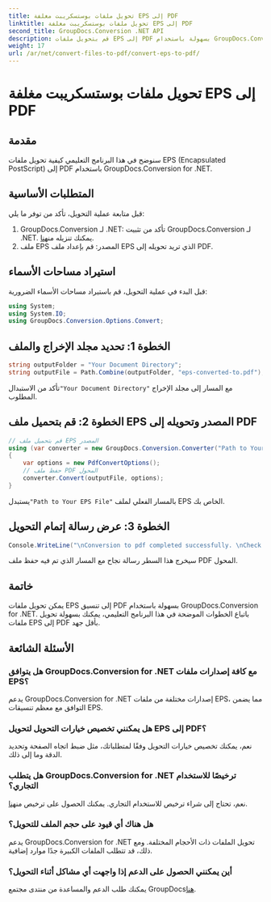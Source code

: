 ```yaml
---
title: تحويل ملفات بوستسكريبت مغلفة EPS إلى PDF
linktitle: تحويل ملفات بوستسكريبت مغلفة EPS إلى PDF
second_title: GroupDocs.Conversion .NET API
description: قم بتحويل ملفات EPS إلى PDF بسهولة باستخدام GroupDocs.Conversion for .NET. يوفر هذا البرنامج التعليمي دليلاً خطوة بخطوة للتحويل السلس.
weight: 17
url: /ar/net/convert-files-to-pdf/convert-eps-to-pdf/
---
```


# تحويل ملفات بوستسكريبت مغلفة EPS إلى PDF

## مقدمة
سنوضح في هذا البرنامج التعليمي كيفية تحويل ملفات EPS (Encapsulated PostScript) إلى PDF باستخدام GroupDocs.Conversion for .NET.
## المتطلبات الأساسية
قبل متابعة عملية التحويل، تأكد من توفر ما يلي:
1.  GroupDocs.Conversion لـ .NET: تأكد من تثبيت GroupDocs.Conversion لـ .NET. يمكنك تنزيله من[هنا](https://releases.groupdocs.com/conversion/net/).
2. ملف EPS المصدر: قم بإعداد ملف EPS الذي تريد تحويله إلى PDF.

## استيراد مساحات الأسماء
قبل البدء في عملية التحويل، قم باستيراد مساحات الأسماء الضرورية:
```csharp
using System;
using System.IO;
using GroupDocs.Conversion.Options.Convert;
```
## الخطوة 1: تحديد مجلد الإخراج والملف
```csharp
string outputFolder = "Your Document Directory";
string outputFile = Path.Combine(outputFolder, "eps-converted-to.pdf");
```
 تأكد من الاستبدال`"Your Document Directory"` مع المسار إلى مجلد الإخراج المطلوب.
## الخطوة 2: قم بتحميل ملف EPS المصدر وتحويله إلى PDF
```csharp
// قم بتحميل ملف EPS المصدر
using (var converter = new GroupDocs.Conversion.Converter("Path to Your EPS File"))
{
    var options = new PdfConvertOptions();
    // حفظ ملف PDF المحول
    converter.Convert(outputFile, options);
}
```
 يستبدل`"Path to Your EPS File"` بالمسار الفعلي لملف EPS الخاص بك.
## الخطوة 3: عرض رسالة إتمام التحويل
```csharp
Console.WriteLine("\nConversion to pdf completed successfully. \nCheck output in {0}", outputFolder);
```
سيخرج هذا السطر رسالة نجاح مع المسار الذي تم فيه حفظ ملف PDF المحول.

## خاتمة
يمكن تحويل ملفات EPS إلى تنسيق PDF بسهولة باستخدام GroupDocs.Conversion for .NET. باتباع الخطوات الموضحة في هذا البرنامج التعليمي، يمكنك بسهولة تحويل ملفات EPS إلى PDF بأقل جهد.
## الأسئلة الشائعة
### هل يتوافق GroupDocs.Conversion for .NET مع كافة إصدارات ملفات EPS؟
يدعم GroupDocs.Conversion for .NET إصدارات مختلفة من ملفات EPS، مما يضمن التوافق مع معظم تنسيقات EPS.
### هل يمكنني تخصيص خيارات التحويل لتحويل EPS إلى PDF؟
نعم، يمكنك تخصيص خيارات التحويل وفقًا لمتطلباتك، مثل ضبط اتجاه الصفحة وتحديد الدقة وما إلى ذلك.
### هل يتطلب GroupDocs.Conversion for .NET ترخيصًا للاستخدام التجاري؟
 نعم، تحتاج إلى شراء ترخيص للاستخدام التجاري. يمكنك الحصول على ترخيص من[هنا](https://purchase.groupdocs.com/buy).
### هل هناك أي قيود على حجم الملف للتحويل؟
يدعم GroupDocs.Conversion for .NET تحويل الملفات ذات الأحجام المختلفة. ومع ذلك، قد تتطلب الملفات الكبيرة جدًا موارد إضافية.
### أين يمكنني الحصول على الدعم إذا واجهت أي مشاكل أثناء التحويل؟
 يمكنك طلب الدعم والمساعدة من منتدى مجتمع GroupDocs[هنا](https://forum.groupdocs.com/c/conversion/11).